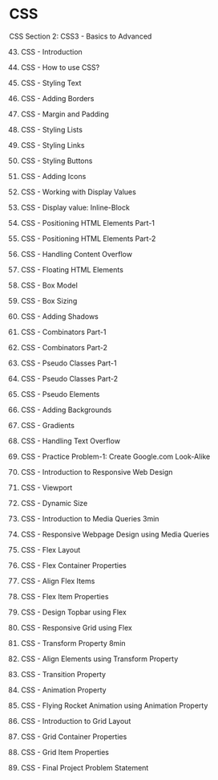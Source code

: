 # CSS
CSS
Section 2: CSS3 - Basics to Advanced

43. CSS - Introduction

44. CSS - How to use CSS?

45. CSS - Styling Text

46. CSS - Adding Borders

47. CSS - Margin and Padding

48. CSS - Styling Lists

49. CSS - Styling Links

50. CSS - Styling Buttons

51. CSS - Adding Icons

52. CSS - Working with Display Values

53. CSS - Display value: Inline-Block

54. CSS - Positioning HTML Elements Part-1

55. CSS - Positioning HTML Elements Part-2

56. CSS - Handling Content Overflow 

57. CSS - Floating HTML Elements

58. CSS - Box Model

59. CSS - Box Sizing

60. CSS - Adding Shadows

61. CSS - Combinators Part-1

62. CSS - Combinators Part-2

63. CSS - Pseudo Classes Part-1

64. CSS - Pseudo Classes Part-2

65. CSS - Pseudo Elements

66. CSS - Adding Backgrounds

67. CSS - Gradients

68. CSS - Handling Text Overflow

69. CSS - Practice Problem-1: Create Google.com Look-Alike

71. CSS - Introduction to Responsive Web Design

72. CSS - Viewport

73. CSS - Dynamic Size

74. CSS - Introduction to Media Queries
3min

75. CSS - Responsive Webpage Design using Media Queries

76. CSS - Flex Layout

77. CSS - Flex Container Properties

78. CSS - Align Flex Items

79. CSS - Flex Item Properties

80. CSS - Design Topbar using Flex

81. CSS - Responsive Grid using Flex

82. CSS - Transform Property
8min

83. CSS - Align Elements using Transform Property

84. CSS - Transition Property

85. CSS - Animation Property

86. CSS - Flying Rocket Animation using Animation Property

87. CSS - Introduction to Grid Layout

88. CSS - Grid Container Properties

89. CSS - Grid Item Properties

90. CSS - Final Project Problem Statement
